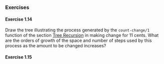 ### Exercises

#### Exercise 1.14

Draw the tree illustrating the process generated by the ``count-change/1`` function of the section [Tree Recursion]() in making change for 11 cents. What are the orders of growth of the space and number of steps used by this process as the amount to be changed increases? 

#### Exercise 1.15